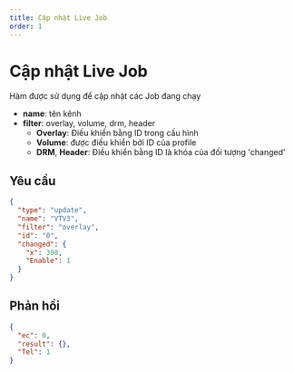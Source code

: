 ```yaml
---
title: Cập nhật Live Job
order: 1
---
```


# Cập nhật Live Job

Hàm được sử dụng để cập nhật các Job đang chạy

- **name**: tên kênh
- **filter**: overlay, volume, drm, header
  - **Overlay**: Điều khiển bằng ID trong cấu hình
  - **Volume**: được điều khiển bởi ID của profile
  - **DRM**, **Header**: Điều khiển bằng ID là khóa của đối tượng 'changed'

## Yêu cầu

```json
{
  "type": "update",
  "name": "VTV3",
  "filter": "overlay",
  "id": "0",
  "changed": {
    "x": 300,
    "Enable": 1
  }
}
```

## Phản hồi

```json
{
  "ec": 0,
  "result": {},
  "Tel": 1
}
```
